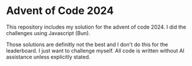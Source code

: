 # Advent of Code 2024

This repository includes my solution for the advent of code 2024.
I did the challenges using Javascript (Bun).

Those solutions are definitly not the best and I don't do this for the leaderboard. I just want to challenge myself.
All code is written without AI assistance unless explicitly stated.
